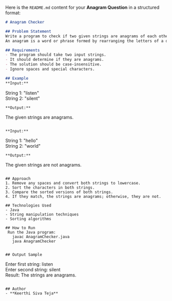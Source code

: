 Here is the `README.md` content for your **Anagram Question** in a structured format:  

```markdown
# Anagram Checker

## Problem Statement  
Write a program to check if two given strings are anagrams of each other.  
An anagram is a word or phrase formed by rearranging the letters of a different word or phrase, using all the original letters exactly once.

## Requirements  
- The program should take two input strings.
- It should determine if they are anagrams.
- The solution should be case-insensitive.
- Ignore spaces and special characters.

## Example  
**Input:**  
```
String 1: "listen"  
String 2: "silent"
```
**Output:**  
```
The given strings are anagrams.
```

**Input:**  
```
String 1: "hello"  
String 2: "world"
```
**Output:**  
```
The given strings are not anagrams.
```

## Approach  
1. Remove any spaces and convert both strings to lowercase.  
2. Sort the characters in both strings.  
3. Compare the sorted versions of both strings.  
4. If they match, the strings are anagrams; otherwise, they are not.

## Technologies Used  
- Java 
- String manipulation techniques
- Sorting algorithms

## How to Run   
 Run the Java program:  
   javac AnagramChecker.java
   java AnagramChecker
  

## Output Sample  
```
Enter first string: listen  
Enter second string: silent  
Result: The strings are anagrams.
```

## Author  
- **Keerthi Siva Teja**  
```
